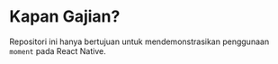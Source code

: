 # Kapan Gajian?
Repositori ini hanya bertujuan untuk mendemonstrasikan penggunaan `moment` pada React Native.